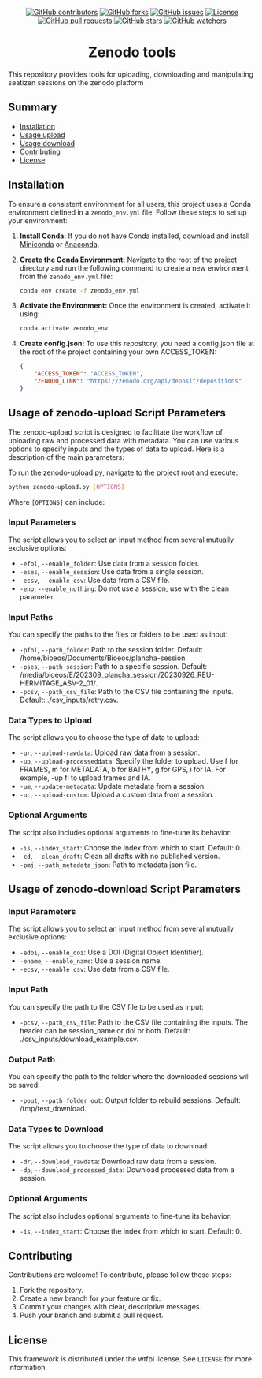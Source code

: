 <p align="center">
  <a href="https://github.com/SeatizenDOI/zenodo-tools/graphs/contributors"><img src="https://img.shields.io/github/contributors/SeatizenDOI/zenodo-tools" alt="GitHub contributors"></a>
  <a href="https://github.com/SeatizenDOI/zenodo-tools/network/members"><img src="https://img.shields.io/github/forks/SeatizenDOI/zenodo-tools" alt="GitHub forks"></a>
  <a href="https://github.com/SeatizenDOI/zenodo-tools/issues"><img src="https://img.shields.io/github/issues/SeatizenDOI/zenodo-tools" alt="GitHub issues"></a>
  <a href="https://github.com/SeatizenDOI/zenodo-tools/blob/master/LICENSE"><img src="https://img.shields.io/github/license/SeatizenDOI/zenodo-tools" alt="License"></a>
  <a href="https://github.com/SeatizenDOI/zenodo-tools/pulls"><img src="https://img.shields.io/github/issues-pr/SeatizenDOI/zenodo-tools" alt="GitHub pull requests"></a>
  <a href="https://github.com/SeatizenDOI/zenodo-tools/stargazers"><img src="https://img.shields.io/github/stars/SeatizenDOI/zenodo-tools" alt="GitHub stars"></a>
  <a href="https://github.com/SeatizenDOI/zenodo-tools/watchers"><img src="https://img.shields.io/github/watchers/SeatizenDOI/zenodo-tools" alt="GitHub watchers"></a>
</p>


<div align="center">

# Zenodo tools

</div>

This repository provides tools for uploading, downloading and manipulating seatizen sessions on the zenodo platform


## Summary

* [Installation](#installation)
* [Usage upload](#usage-of-zenodo-upload-script-parameters)
* [Usage download](#usage-of-zenodo-download-script-parameters)
* [Contributing](#contributing)
* [License](#license)


## Installation

To ensure a consistent environment for all users, this project uses a Conda environment defined in a `zenodo_env.yml` file. Follow these steps to set up your environment:

1. **Install Conda:** If you do not have Conda installed, download and install [Miniconda](https://docs.conda.io/en/latest/miniconda.html) or [Anaconda](https://www.anaconda.com/products/distribution).

2. **Create the Conda Environment:** Navigate to the root of the project directory and run the following command to create a new environment from the `zenodo_env.yml` file:
   ```bash
   conda env create -f zenodo_env.yml
   ```

3. **Activate the Environment:** Once the environment is created, activate it using:
   ```bash
   conda activate zenodo_env
   ```
4. **Create config.json:** To use this repository, you need a config.json file at the root of the project containing your own ACCESS_TOKEN:
    ```json
    {
        "ACCESS_TOKEN": "ACCESS_TOKEN",
        "ZENODO_LINK": "https://zenodo.org/api/deposit/depositions"
    }
    ```

## Usage of zenodo-upload Script Parameters

The zenodo-upload script is designed to facilitate the workflow of uploading raw and processed data with metadata. You can use various options to specify inputs and the types of data to upload. Here is a description of the main parameters:

To run the zenodo-upload.py, navigate to the project root and execute:

```bash
python zenodo-upload.py [OPTIONS]
```

Where `[OPTIONS]` can include:

### Input Parameters

The script allows you to select an input method from several mutually exclusive options:

* `-efol`, `--enable_folder`: Use data from a session folder.
* `-eses`, `--enable_session`: Use data from a single session.
* `-ecsv`, `--enable_csv`: Use data from a CSV file.
* `-eno`, `--enable_nothing`: Do not use a session; use with the clean parameter.

### Input Paths

You can specify the paths to the files or folders to be used as input:

* `-pfol`, `--path_folder`: Path to the session folder. Default: /home/bioeos/Documents/Bioeos/plancha-session.
* `-pses`, `--path_session`: Path to a specific session. Default: /media/bioeos/E/202309_plancha_session/20230926_REU-HERMITAGE_ASV-2_01/.
* `-pcsv`, `--path_csv_file`: Path to the CSV file containing the inputs. Default: ./csv_inputs/retry.csv.

### Data Types to Upload

The script allows you to choose the type of data to upload:

* `-ur`, `--upload-rawdata`: Upload raw data from a session.
* `-up`, `--upload-processeddata`: Specify the folder to upload. Use f for FRAMES, m for METADATA, b for BATHY, g for GPS, i for IA. For example, -up fi to upload frames and IA.
* `-um`, `--update-metadata`: Update metadata from a session.
* `-uc`, `--upload-custom`: Upload a custom data from a session.


### Optional Arguments

The script also includes optional arguments to fine-tune its behavior:

* `-is`, `--index_start`: Choose the index from which to start. Default: 0.
* `-cd`, `--clean_draft`: Clean all drafts with no published version.
* `-pmj`, `--path_metadata_json`: Path to metadata json file.


## Usage of zenodo-download Script Parameters

### Input Parameters

The script allows you to select an input method from several mutually exclusive options:

* `-edoi`, `--enable_doi`: Use a DOI (Digital Object Identifier).
* `-ename`, `--enable_name`: Use a session name.
* `-ecsv`, `--enable_csv`: Use data from a CSV file.

### Input Path

You can specify the path to the CSV file to be used as input:

* `-pcsv`, `--path_csv_file`: Path to the CSV file containing the inputs. The header can be session_name or doi or both. Default: ./csv_inputs/download_example.csv.

### Output Path

You can specify the path to the folder where the downloaded sessions will be saved:

* `-pout`, `--path_folder_out`: Output folder to rebuild sessions. Default: /tmp/test_download.

### Data Types to Download

The script allows you to choose the type of data to download:

* `-dr`, `--download_rawdata`: Download raw data from a session.
* `-dp`, `--download_processed_data`: Download processed data from a session.

### Optional Arguments

The script also includes optional arguments to fine-tune its behavior:

* `-is`, `--index_start`: Choose the index from which to start. Default: 0.

## Contributing

Contributions are welcome! To contribute, please follow these steps:

1. Fork the repository.
2. Create a new branch for your feature or fix.
3. Commit your changes with clear, descriptive messages.
4. Push your branch and submit a pull request.

## License

This framework is distributed under the wtfpl license. See `LICENSE` for more information.